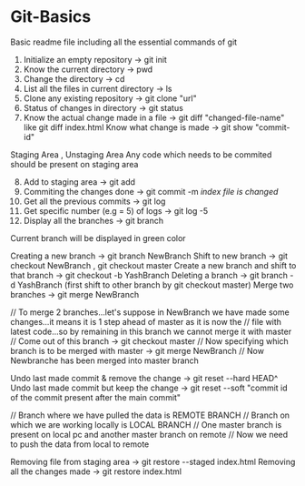 # Git-Basics
Basic readme file including all the essential commands of git

1) Initialize an empty repository                   ->      git init
2) Know the current directory                       ->      pwd
3) Change the directory                             ->      cd
4) List all the files in current directory          ->      ls
5) Clone any existing repository                    ->      git clone "url"
6) Status of changes in directory                   ->      git status
7) Know the actual change made in a file            ->      git diff "changed-file-name"      like  git diff index.html
   Know what change is made                         ->      git show "commit-id"

Staging Area , Unstaging Area
Any code which needs to be commited should be present on staging area

8) Add to staging area                              ->      git add
9) Commiting the changes done                       ->      git commit -m *index file is changed*
10) Get all the previous commits                    ->      git log
11) Get specific number (e.g = 5) of logs           ->      git log -5
12) Display all the branches                        ->      git branch

Current branch will be displayed in green color

Creating a new branch                               ->      git branch NewBranch
Shift to new branch                                 ->      git checkout NewBranch , git checkout master
Create a new branch and shift to that branch        ->      git checkout -b YashBranch
Deleting a branch                                   ->      git branch -d YashBranch    (first shift to other branch by git checkout master)
Merge two branches                                  ->      git merge NewBranch

// To merge 2 branches...let's suppose in NewBranch we have made some changes...it means it is 1 step ahead of master as it is now the 
// file with latest code...so by remaining in this branch we cannot merge it with master
// Come out of this branch    ->    git checkout master
// Now specifying which branch is to be merged with master    ->    git merge NewBranch
// Now Newbranche has been merged into master branch

Undo last made commit & remove the change                         ->      git reset --hard HEAD^
Undo last made commit but keep the change           ->      git reset --soft "commit id of the commit present after the main commit"

// Branch where we have pulled the data is REMOTE BRANCH
// Branch on which we are working locally is LOCAL BRANCH
// One master branch is present on local pc and another master branch on remote 
// Now we need to push the data from local to remote

Removing file from staging area                     ->      git restore --staged index.html
Removing all the changes made                       ->      git restore index.html

